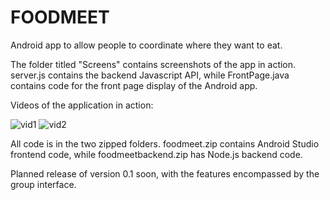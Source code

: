 # FOODMEET

Android app to allow people to coordinate where they want to eat.

The folder titled "Screens" contains screenshots of the app in action. server.js contains the backend Javascript API, while FrontPage.java contains code for the front page display of the Android app.

Videos of the application in action:

![vid1](https://github.com/aseem191/Foodmeet/blob/master/videodemo1.gif?raw=true&s=200)
![vid2](https://github.com/aseem191/Foodmeet/blob/master/videodemo2.gif?raw=true&s=200)


All code is in the two zipped folders. foodmeet.zip contains Android Studio frontend code, while foodmeetbackend.zip has Node.js backend code.

Planned release of version 0.1 soon, with the features encompassed by the group interface.
